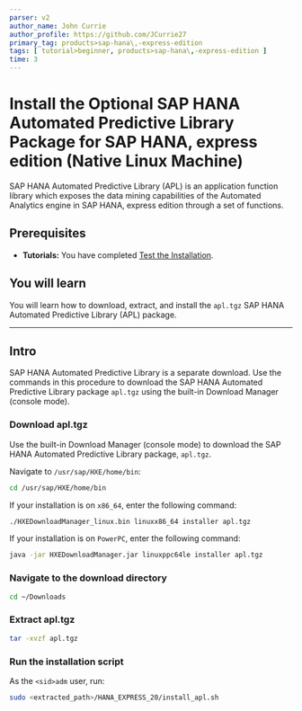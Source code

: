 ```yaml
---
parser: v2
author_name: John Currie
author_profile: https://github.com/JCurrie27
primary_tag: products>sap-hana\,-express-edition
tags: [ tutorial>beginner, products>sap-hana\,-express-edition ]
time: 3
---
```


# Install the Optional SAP HANA Automated Predictive Library Package for SAP HANA, express edition (Native Linux Machine)
<!-- description --> SAP HANA Automated Predictive Library (APL) is an application function library which exposes the data mining capabilities of the Automated Analytics engine in SAP HANA, express edition through a set of functions.

<!-- loio31a2f9637e5747298b29c2960d2c286c -->

## Prerequisites
 - **Tutorials:**  You have completed [Test the Installation](hxe-ua-test-binary). 

## You will learn
You will learn how to download, extract, and install the `apl.tgz` SAP HANA Automated Predictive Library (APL) package.

---

## Intro
SAP HANA Automated Predictive Library is a separate download. Use the commands in this procedure to download the SAP HANA Automated Predictive Library package `apl.tgz` using the built-in Download Manager (console mode).

### Download apl.tgz


Use the built-in Download Manager (console mode) to download the SAP HANA Automated Predictive Library package, `apl.tgz`.

Navigate to `/usr/sap/HXE/home/bin`:

```bash
cd /usr/sap/HXE/home/bin
```

If your installation is on `x86_64`, enter the following command:

```bash
./HXEDownloadManager_linux.bin linuxx86_64 installer apl.tgz
```

If your installation is on `PowerPC`, enter the following command:

```bash
java -jar HXEDownloadManager.jar linuxppc64le installer apl.tgz
```


### Navigate to the download directory


```bash
cd ~/Downloads
```


### Extract apl.tgz


```bash
tar -xvzf apl.tgz
```


### Run the installation script


As the `<sid>adm` user, run:

```bash
sudo <extracted_path>/HANA_EXPRESS_20/install_apl.sh
```



